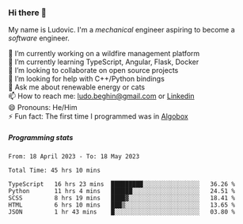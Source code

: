 ### Hi there 👋

My name is Ludovic. I'm a *mechanical* engineer aspiring to become a *software* engineer.

 🔭 I’m currently working on a wildfire management platform<br/>
 🌱 I’m currently learning TypeScript, Angular, Flask, Docker<br/>
 👯 I’m looking to collaborate on open source projects<br/>
 🤔 I’m looking for help with C++/Python bindings<br/>
 💬 Ask me about renewable energy or cats<br/>
 📫 How to reach me: ludo.beghin@gmail.com or [Linkedin](https://www.linkedin.com/in/ludovic-beghin/)<br/>
 😄 Pronouns: He/Him<br/>
 ⚡ Fun fact: The first time I programmed was in [Algobox](https://fr.wikipedia.org/wiki/Algobox)<br/>

##### Programming stats
<!--START_SECTION:waka-->

```text
From: 18 April 2023 - To: 18 May 2023

Total Time: 45 hrs 10 mins

TypeScript   16 hrs 23 mins  █████████░░░░░░░░░░░░░░░░   36.26 %
Python       11 hrs 4 mins   ██████░░░░░░░░░░░░░░░░░░░   24.51 %
SCSS         8 hrs 19 mins   ████▓░░░░░░░░░░░░░░░░░░░░   18.41 %
HTML         6 hrs 10 mins   ███▒░░░░░░░░░░░░░░░░░░░░░   13.65 %
JSON         1 hr 43 mins    █░░░░░░░░░░░░░░░░░░░░░░░░   03.80 %
```

<!--END_SECTION:waka-->
